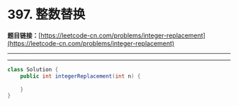 # 397. 整数替换

**题目链接：**[https://leetcode-cn.com/problems/integer-replacement](https://leetcode-cn.com/problems/integer-replacement)

---

<Cards card="leetcode_397_integer-replacement"></Cards>

---

```java
class Solution {
    public int integerReplacement(int n) {
        
    }
}
```